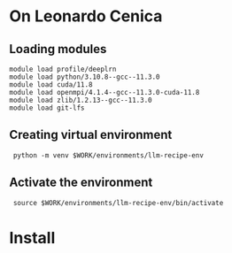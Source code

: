 
# On Leonardo Cenica
## Loading modules
```
module load profile/deeplrn
module load python/3.10.8--gcc--11.3.0
module load cuda/11.8
module load openmpi/4.1.4--gcc--11.3.0-cuda-11.8
module load zlib/1.2.13--gcc--11.3.0
module load git-lfs
```

## Creating virtual environment

```
 python -m venv $WORK/environments/llm-recipe-env
```

## Activate the environment

```
 source $WORK/environments/llm-recipe-env/bin/activate
```

# Install

